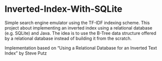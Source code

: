 # Inverted-Index-With-SQLite

Simple search engine emulator using the TF-IDF indexing scheme. This project about implementing an inverted index using a relational database (e.g. SQLite) and Java. The idea is to use the B-Tree data structure offered by a relational database instead of building it from the scratch.

Implementation based on “Using a Relational Database for an Inverted Text Index” by Steve Putz


